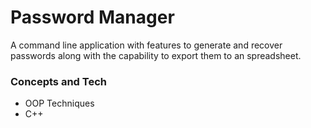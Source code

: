 # Password Manager
A command line application with features to generate and recover passwords along with the capability to export them to an spreadsheet. 

### Concepts and Tech
 - OOP Techniques
 - C++

